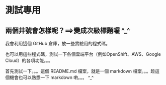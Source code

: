 # 測試專用

## 兩個井號會怎樣呢？==>變成次級標題囉 ^_^

我會利用這個 GitHub 倉庫，放一些實驗用的程式碼。

也可以用這些程式碼，測試一下各個雲端平台（例如OpenShift、AWS、Google Cloud）的各項功能。。。

首先測試一下。。。這個 README.md 檔案，就是一個 markdown 檔案。。。趁這個機會也可以熟悉一下 markdown 喲。。。 ^_^
